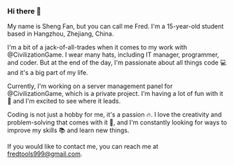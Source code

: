 ### Hi there 👋
My name is Sheng Fan, but you can call me Fred. I'm a 15-year-old student based in Hangzhou, Zhejiang, China.

I'm a bit of a jack-of-all-trades when it comes to my work with @CivilizationGame. I wear many hats, including IT manager, programmer, and coder. But at the end of the day, I'm passionate about all things code 💻 and it's a big part of my life.

Currently, I'm working on a server management panel for @CivilizationGame, which is a private project. I'm having a lot of fun with it 🤩 and I'm excited to see where it leads.

Coding is not just a hobby for me, it's a passion 🔥. I love the creativity and problem-solving that comes with it 🤔, and I'm constantly looking for ways to improve my skills 📚 and learn new things.

If you would like to contact me, you can reach me at fredtools999@gmail.com.
